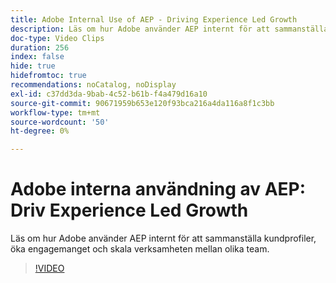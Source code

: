 ```yaml
---
title: Adobe Internal Use of AEP - Driving Experience Led Growth
description: Läs om hur Adobe använder AEP internt för att sammanställa kundprofiler, öka engagemanget och skala verksamheten mellan olika team.
doc-type: Video Clips
duration: 256
index: false
hide: true
hidefromtoc: true
recommendations: noCatalog, noDisplay
exl-id: c37dd3da-9bab-4c52-b61b-f4a479d16a10
source-git-commit: 90671959b653e120f93bca216a4da116a8f1c3bb
workflow-type: tm+mt
source-wordcount: '50'
ht-degree: 0%

---
```


# Adobe interna användning av AEP: Driv Experience Led Growth

Läs om hur Adobe använder AEP internt för att sammanställa kundprofiler, öka engagemanget och skala verksamheten mellan olika team.

<!-- 62_S655_3442541_255_adobes-internal-use-of-aep-driving-experienceled-growth -->
>[!VIDEO](https://video.tv.adobe.com/v/3459697/?learn=on&enablevpops=true&captions=swe)
